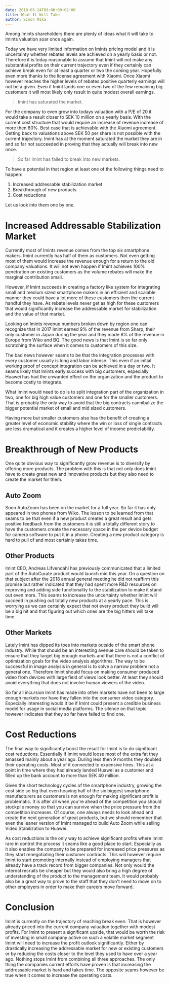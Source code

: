 ```yaml
---
date: 2018-05-24T09:00:00+02:00
title: What It Will Take
author: Simon Mika
---
```

Among Imints shareholders there are plenty of ideas what it will take to Imints valuation soar once again.

Today we have very limited information on Imints pricing model and it is uncertainty whether rebates levels are achieved on a yearly basis or not. Therefore it is today reasonable to assume that Imint will not make any substantial profits on their current trajectory even if they certainly can achieve break even for at least a quarter or two the coming year. Hopefully even more thanks to the license agreement with Xiaomi. Once Xiaomi however reaches the higher levels of rebates positive quarterly earnings will not be a given. Even if Imint lands one or even two of the few remaining big customers it will most likely only result in quite modest overall earnings.

> Imint has saturated the market.

For the company to even grow into todays valuation with a P/E of 20 it would take a result closer to SEK 10 million on a yearly basis. With the current cost structure that would require an increase of revenue increase of more then 80%. Best case that is achievable with the Xiaomi agreement. Getting back to valuations above SEK 50 per share is not possible with the current trajectory. Imint has at the moment saturated the market they are in and so far not succeeded in proving that they actually will break into new once.

> So far Imint has failed to break into new markets.

To have a potential in that region at least one of the following things need to happen:

1. Increased addressable stabilization market
1. Breakthrough of new products
1. Cost reductions

Let us look into them one by one.

# Increased Addressable Stabilization Market

Currently most of Imints revenue comes from the top six smartphone makers. Imint currently has half of them as customers. Not even getting most of them would increase the revenue enough for a return to the old company valuations. It will not even happen if Imint achieves 100% penetration on existing customers as the volume rebates will make the marginal contribution small.

However, if Imint succeeds in creating a factory like system for integrating small and medium sized smartphone makers in an efficient and scalable manner they could have a lot more of these customers then the current handful they have. As rebate levels never get as high for these customers that would significantly increase the addressable market for stabilization and the value of that market.

Looking on Imints revenue numbers broken down by region one can recognize that in 2017 Imint earned 9% of the revenue from Sharp, their only customer in Japan during the year and they made 8% of the revenue in Europe from Wiko and BQ. The good news is that Imint is so far only scratching the surface when it comes to customers of this size.

The bad news however seams to be that the integration processes with every customer usually is long and labor intense. This even if an initial working proof of concept integration can be achieved in a day or two. It seams likely that Imints early success with big customers, especially Huawei has had the unwanted effect on the organization and the product to become costly to integrate.

What Imint would need to do is to split integration part of the organization in two, one for big high value customers and one for the smaller customers. That is probably the only way to avoid that the big contracts cannibalize the bigger potential market of small and mid sized customers.

Having more but smaller customers also has the benefit of creating a greater level of economic stability where the win or loss of single contracts are less dramatical and it creates a higher level of income predictability.

# Breakthrough of New Products

One quite obvious way to significantly grow revenue is to diversify by offering more products. The problem with this is that not only does Imint have to create great new and innovative products but they also need to create the market for them.

## Auto Zoom

Soon AutoZoom has been on the market for a full year. So far it has only appeared in two phones from Wiko. The lesson to be learned from that seams to be that even if a new product creates a great result and gets positive feedback from the customers it is still a totally different story to have the customers create the necessary space in the per device budget for camera software to put it in a phone. Creating a new product category is hard to pull of and most certainly takes time.

## Other Products

Imint CEO, Andreas Lifvendahl has previously communicated that a limited part of the AutoCurate product would launch mid this year. On a question on that subject after the 2018 annual general meeting he did not reaffirm this promise but rather indicated that they had spent more R&D resources on improving and adding side functionality to the stabilization to make it stand out even more. This seams to increase the uncertainty whether Imint will succeed in pushing out totally new products at a yearly pace. This is worrying as we can certainly expect that not every product they build will be a big hit and that figuring out which ones are the big hitters will take time.

## Other Markets

Lately Imint has dipped its toes into markets outside of the smart phone industry. While that should be an interesting avenue care should be taken to ensure that they target big enough markets and that there is not a conflict of optimization goals for the video analysis algorithms. The way to be successful in image analysis in general is to solve a narrow problem not a general one. Therefore Imint should focus on making consumer produced video from devices with large field of views look better. At least they should avoid everything that does not involve human viewers of the video.

So far all incursion Imint has made into other markets have not been to large enough markets nor have they fallen into the consumer video category. Especially interesting would it be if Imint could present a credible business model for usage in social media platforms. The silence on that topic however indicates that they so far have failed to find one.

# Cost Reductions

The final way to significantly boost the result for Imint is to do significant cost reductions. Essentially if Imint would loose most of the extra fat they amassed mainly about a year ago. During less then 9 months they doubled their operating costs. Most of it connected to expensive hires. This at a point in time where they had already landed Huawei as a customer and filled up the bank account to more than SEK 40 million.

Given the short technology cycles of the smartphone industry, growing the cost side so big that even heaving half of the six biggest smartphone manufacturers as customers is not enough for making significant profit is problematic. It is after all when you're ahead of the competition you should stockpile money so that you can survive when the price pressure from the competition increases. Of course, one always needs to look ahead and create the next generation of great products, but we should remember that even the leaner version of Imint managed to build Auto Zoom while selling Video Stabilization to Huawei.

As cost reductions is the only way to achieve significant profits where Imint rare in control the process it seams like a good place to start. Especially as it also enables the company to be prepared for increased price pressures as they start renegotiating their customer contracts. This will however require Imint to start promoting internally instead of employing managers that already have a track record from bigger companies. Not only would the internal recruits be cheaper but they would also bring a high degree of understanding of the product to the management team. It would probably also be a great way to prove to the staff that they don't need to move on to other employers in order to make their careers move forward.

# Conclusion

Imint is currently on the trajectory of reaching break even. That is however already priced into the current company valuation together with modest profits. For Imint to present a significant upside, that would be worth the risk of investing in small company active on such a volatile market segment Imint will need to increase the profit outlook significantly. Either by drastically increasing the addressable market for new or existing customers or by reducing the costs closer to the level they used to have over a year ago. Nothing stops Imint from combining all three approaches. The only thing the companies current efforts have proven is that increasing the addressable market is hard and takes time. The opposite seams however be true when it comes to increase the operating costs.
